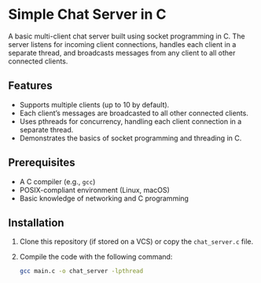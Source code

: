 # Simple Chat Server in C

A basic multi-client chat server built using socket programming in C. The server listens for incoming client connections, handles each client in a separate thread, and broadcasts messages from any client to all other connected clients.

## Features

- Supports multiple clients (up to 10 by default).
- Each client’s messages are broadcasted to all other connected clients.
- Uses pthreads for concurrency, handling each client connection in a separate thread.
- Demonstrates the basics of socket programming and threading in C.

## Prerequisites

- A C compiler (e.g., `gcc`)
- POSIX-compliant environment (Linux, macOS)
- Basic knowledge of networking and C programming

## Installation

1. Clone this repository (if stored on a VCS) or copy the `chat_server.c` file.
2. Compile the code with the following command:

   ```sh
   gcc main.c -o chat_server -lpthread
